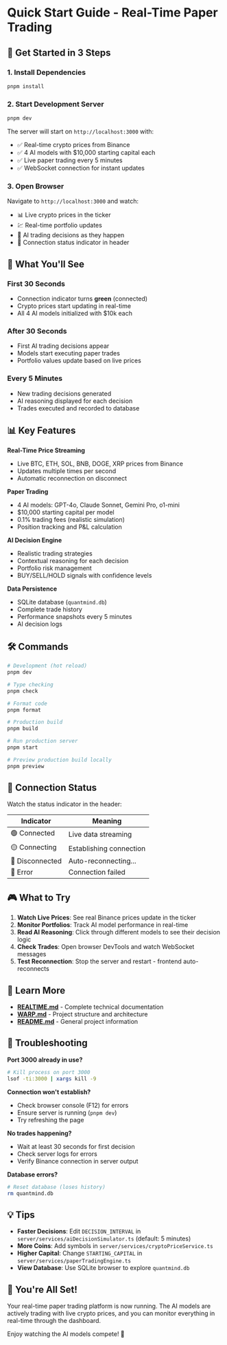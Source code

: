# Quick Start Guide - Real-Time Paper Trading

## 🚀 Get Started in 3 Steps

### 1. Install Dependencies
```bash
pnpm install
```

### 2. Start Development Server
```bash
pnpm dev
```

The server will start on `http://localhost:3000` with:
- ✅ Real-time crypto prices from Binance
- ✅ 4 AI models with $10,000 starting capital each
- ✅ Live paper trading every 5 minutes
- ✅ WebSocket connection for instant updates

### 3. Open Browser
Navigate to `http://localhost:3000` and watch:
- 📊 Live crypto prices in the ticker
- 💹 Real-time portfolio updates
- 🤖 AI trading decisions as they happen
- 🔵 Connection status indicator in header

## 🎯 What You'll See

### First 30 Seconds
- Connection indicator turns **green** (connected)
- Crypto prices start updating in real-time
- All 4 AI models initialized with $10k each

### After 30 Seconds
- First AI trading decisions appear
- Models start executing paper trades
- Portfolio values update based on live prices

### Every 5 Minutes
- New trading decisions generated
- AI reasoning displayed for each decision
- Trades executed and recorded to database

## 📊 Key Features

**Real-Time Price Streaming**
- Live BTC, ETH, SOL, BNB, DOGE, XRP prices from Binance
- Updates multiple times per second
- Automatic reconnection on disconnect

**Paper Trading**
- 4 AI models: GPT-4o, Claude Sonnet, Gemini Pro, o1-mini
- $10,000 starting capital per model
- 0.1% trading fees (realistic simulation)
- Position tracking and P&L calculation

**AI Decision Engine**
- Realistic trading strategies
- Contextual reasoning for each decision
- Portfolio risk management
- BUY/SELL/HOLD signals with confidence levels

**Data Persistence**
- SQLite database (`quantmind.db`)
- Complete trade history
- Performance snapshots every 5 minutes
- AI decision logs

## 🛠️ Commands

```bash
# Development (hot reload)
pnpm dev

# Type checking
pnpm check

# Format code
pnpm format

# Production build
pnpm build

# Run production server
pnpm start

# Preview production build locally
pnpm preview
```

## 📱 Connection Status

Watch the status indicator in the header:

| Indicator | Meaning |
|-----------|---------|
| 🟢 Connected | Live data streaming |
| 🟡 Connecting | Establishing connection |
| 🔴 Disconnected | Auto-reconnecting... |
| 🔴 Error | Connection failed |

## 🎮 What to Try

1. **Watch Live Prices**: See real Binance prices update in the ticker
2. **Monitor Portfolios**: Track AI model performance in real-time
3. **Read AI Reasoning**: Click through different models to see their decision logic
4. **Check Trades**: Open browser DevTools and watch WebSocket messages
5. **Test Reconnection**: Stop the server and restart - frontend auto-reconnects

## 📖 Learn More

- **[REALTIME.md](./REALTIME.md)** - Complete technical documentation
- **[WARP.md](./WARP.md)** - Project structure and architecture
- **[README.md](./README.md)** - General project information

## 🐛 Troubleshooting

**Port 3000 already in use?**
```bash
# Kill process on port 3000
lsof -ti:3000 | xargs kill -9
```

**Connection won't establish?**
- Check browser console (F12) for errors
- Ensure server is running (`pnpm dev`)
- Try refreshing the page

**No trades happening?**
- Wait at least 30 seconds for first decision
- Check server logs for errors
- Verify Binance connection in server output

**Database errors?**
```bash
# Reset database (loses history)
rm quantmind.db
```

## 💡 Tips

- **Faster Decisions**: Edit `DECISION_INTERVAL` in `server/services/aiDecisionSimulator.ts` (default: 5 minutes)
- **More Coins**: Add symbols in `server/services/cryptoPriceService.ts`
- **Higher Capital**: Change `STARTING_CAPITAL` in `server/services/paperTradingEngine.ts`
- **View Database**: Use SQLite browser to explore `quantmind.db`

## 🎉 You're All Set!

Your real-time paper trading platform is now running. The AI models are actively trading with live crypto prices, and you can monitor everything in real-time through the dashboard.

Enjoy watching the AI models compete! 🚀
